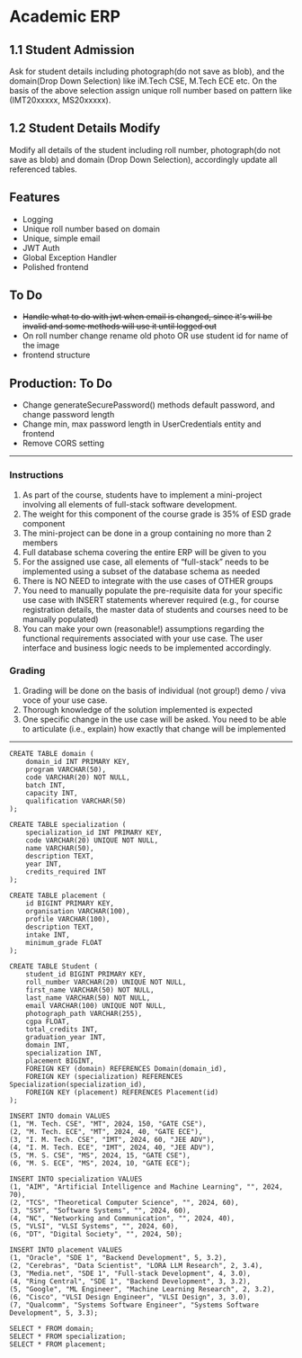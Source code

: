 # Academic ERP

## 1.1 Student Admission
Ask for student details including photograph(do not save as blob), and the domain(Drop Down
Selection) like iM.Tech CSE, M.Tech ECE etc. On the basis of the above selection assign unique roll number based on pattern like (IMT20xxxxx, MS20xxxxx).

## 1.2 Student Details Modify
Modify all details of the student including roll number, photograph(do not save as blob) and
domain (Drop Down Selection), accordingly update all referenced tables.

## Features
- Logging
- Unique roll number based on domain
- Unique, simple email
- JWT Auth
- Global Exception Handler
- Polished frontend

## To Do
- ~~Handle what to do with jwt when email is changed, since it's will be invalid and some methods will use it until logged out~~
- On roll number change rename old photo OR use student id for name of the image
- frontend structure

## Production: To Do
- Change generateSecurePassword() methods default password, and change password length
- Change min, max password length in UserCredentials entity and frontend
- Remove CORS setting

---

### Instructions

1. As part of the course, students have to implement a mini-project involving all elements
   of full-stack software development.
2. The weight for this component of the course grade is 35% of ESD grade component
3. The mini-project can be done in a group containing no more than 2 members
4. Full database schema covering the entire ERP will be given to you
5. For the assigned use case, all elements of “full-stack” needs to be implemented using a
   subset of the database schema as needed
6. There is NO NEED to integrate with the use cases of OTHER groups
7. You need to manually populate the pre-requisite data for your specific use case with
   INSERT statements wherever required (e.g., for course registration details, the master
   data of students and courses need to be manually populated)
8. You can make your own (reasonable!) assumptions regarding the functional
   requirements associated with your use case. The user interface and business logic needs
   to be implemented accordingly.

### Grading

1. Grading will be done on the basis of individual (not group!) demo / viva voce of your use
   case.
2. Thorough knowledge of the solution implemented is expected
3. One specific change in the use case will be asked. You need to be able to articulate (i.e.,
   explain) how exactly that change will be implemented

---

```mysql
CREATE TABLE domain (
    domain_id INT PRIMARY KEY,
    program VARCHAR(50),
    code VARCHAR(20) NOT NULL,
    batch INT,
    capacity INT,
    qualification VARCHAR(50)
);

CREATE TABLE specialization (
    specialization_id INT PRIMARY KEY,
    code VARCHAR(20) UNIQUE NOT NULL,
    name VARCHAR(50),
    description TEXT,
    year INT,
    credits_required INT
);

CREATE TABLE placement (
    id BIGINT PRIMARY KEY,
    organisation VARCHAR(100),
    profile VARCHAR(100),
    description TEXT,
    intake INT,
    minimum_grade FLOAT
);

CREATE TABLE Student (
    student_id BIGINT PRIMARY KEY,
    roll_number VARCHAR(20) UNIQUE NOT NULL,
    first_name VARCHAR(50) NOT NULL,
    last_name VARCHAR(50) NOT NULL,
    email VARCHAR(100) UNIQUE NOT NULL,
    photograph_path VARCHAR(255),
    cgpa FLOAT,
    total_credits INT,
    graduation_year INT,
    domain INT,
    specialization INT,
    placement BIGINT,
    FOREIGN KEY (domain) REFERENCES Domain(domain_id),
    FOREIGN KEY (specialization) REFERENCES Specialization(specialization_id),
    FOREIGN KEY (placement) REFERENCES Placement(id)
);
```

```mysql
INSERT INTO domain VALUES
(1, "M. Tech. CSE", "MT", 2024, 150, "GATE CSE"),
(2, "M. Tech. ECE", "MT", 2024, 40, "GATE ECE"),
(3, "I. M. Tech. CSE", "IMT", 2024, 60, "JEE ADV"),
(4, "I. M. Tech. ECE", "IMT", 2024, 40, "JEE ADV"),
(5, "M. S. CSE", "MS", 2024, 15, "GATE CSE"),
(6, "M. S. ECE", "MS", 2024, 10, "GATE ECE");

INSERT INTO specialization VALUES
(1, "AIM", "Artificial Intelligence and Machine Learning", "", 2024, 70),
(2, "TCS", "Theoretical Computer Science", "", 2024, 60),
(3, "SSY", "Software Systems", "", 2024, 60),
(4, "NC", "Networking and Communication", "", 2024, 40),
(5, "VLSI", "VLSI Systems", "", 2024, 60),
(6, "DT", "Digital Society", "", 2024, 50);

INSERT INTO placement VALUES
(1, "Oracle", "SDE 1", "Backend Development", 5, 3.2),
(2, "Cerebras", "Data Scientist", "LORA LLM Research", 2, 3.4),
(3, "Media.net", "SDE 1", "Full-stack Development", 4, 3.0),
(4, "Ring Central", "SDE 1", "Backend Development", 3, 3.2),
(5, "Google", "ML Engineer", "Machine Learning Research", 2, 3.2),
(6, "Cisco", "VLSI Design Engineer", "VLSI Design", 3, 3.0),
(7, "Qualcomm", "Systems Software Engineer", "Systems Software Development", 5, 3.3);

SELECT * FROM domain;
SELECT * FROM specialization;
SELECT * FROM placement;
```
